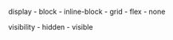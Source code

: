 display
    - block
    - inline-block
    - grid
    - flex
    - none

visibility
    - hidden
    - visible

